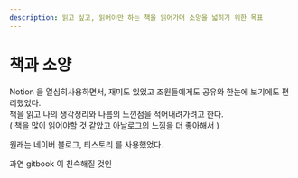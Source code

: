 ```yaml
---
description: 읽고 싶고, 읽어야만 하는 책을 읽어가며 소양을 넓히기 위한 목표
---
```


# 책과 소양

Notion 을 열심히사용하면서,  재미도 있었고 조원들에게도 공유와 한눈에 보기에도 편리했었다. \
책을 읽고 나의 생각정리와 나름의 느낀점을 적어내려가려고 한다. \
( 책을 많이 읽어야할 것 같았고 아날로그의 느낌을 더 좋아해서 )

원래는 네이버 블로그,  티스토리 를 사용했었다. &#x20;

과연 gitbook 이 친숙해질 것인  &#x20;
